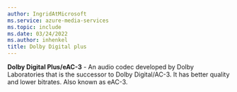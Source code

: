 ```yaml
---
author: IngridAtMicrosoft
ms.service: azure-media-services
ms.topic: include
ms.date: 03/24/2022
ms.author: inhenkel
title: Dolby Digital plus
---
```


**Dolby Digital Plus/eAC-3** - An audio codec developed by Dolby Laboratories that is the successor to Dolby Digital/AC-3.  It has better quality and lower bitrates. Also known as eAC-3.
